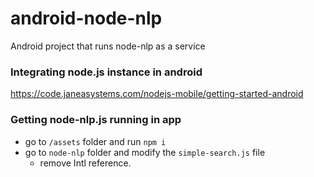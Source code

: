 # android-node-nlp
Android project that runs node-nlp as a service

### Integrating node.js instance in android
https://code.janeasystems.com/nodejs-mobile/getting-started-android

### Getting node-nlp.js running in app
- go to `/assets` folder and run `npm i`
- go to `node-nlp` folder and modify the `simple-search.js` file
  - remove Intl reference.

